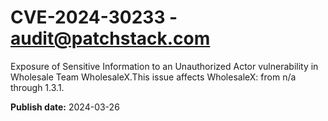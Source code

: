 # CVE-2024-30233 - audit@patchstack.com

Exposure of Sensitive Information to an Unauthorized Actor vulnerability in Wholesale Team WholesaleX.This issue affects WholesaleX: from n/a through 1.3.1.



**Publish date:** 2024-03-26
